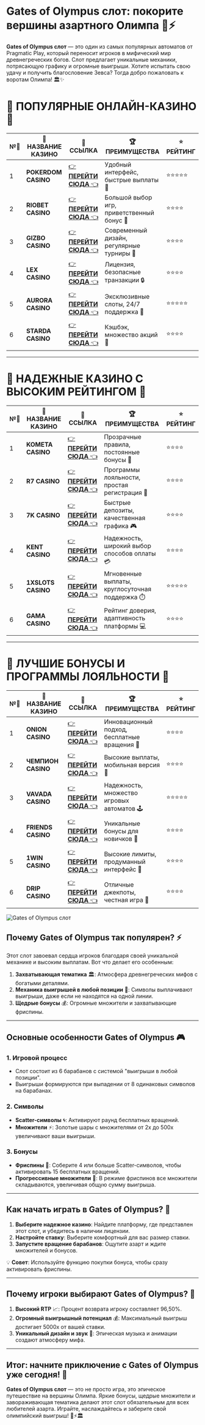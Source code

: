 # Gates of Olympus слот: покорите вершины азартного Олимпа 🎰⚡

**Gates of Olympus слот** — это один из самых популярных автоматов от Pragmatic Play, который переносит игроков в мифический мир древнегреческих богов. Слот предлагает уникальные механики, потрясающую графику и огромные выигрыши. Хотите испытать свою удачу и получить благословение Зевса? Тогда добро пожаловать к воротам Олимпа! 🏛️✨

# 🌟 ПОПУЛЯРНЫЕ ОНЛАЙН-КАЗИНО 🌟

| №️⃣ | 🎰 НАЗВАНИЕ КАЗИНО                       | 🔗 ССЫЛКА                                                                          | 🏆 ПРЕИМУЩЕСТВА                              | ⭐ РЕЙТИНГ |
|-----|------------------------------------------|------------------------------------------------------------------------------------|---------------------------------------------|------------|
| 1   | **POKERDOM CASINO**                      | [👉 **ПЕРЕЙТИ СЮДА** 👈](https://brandplay.link/4k77v2yx)                          | Удобный интерфейс, быстрые выплаты 🤑         | ⭐⭐⭐⭐⭐     |
| 2   | **RIOBET CASINO**                        | [👉 **ПЕРЕЙТИ СЮДА** 👈](https://brandplay.link/7xBLTPyj)                          | Большой выбор игр, приветственный бонус 🎁    | ⭐⭐⭐⭐      |
| 3   | **GIZBO CASINO**                         | [👉 **ПЕРЕЙТИ СЮДА** 👈](https://brandplay.link/bprXw4YV)                          | Современный дизайн, регулярные турниры 🏅      | ⭐⭐⭐⭐      |
| 4   | **LEX CASINO**                           | [👉 **ПЕРЕЙТИ СЮДА** 👈](https://brandplay.link/zW4hdDFV)                          | Лицензия, безопасные транзакции 🔒            | ⭐⭐⭐⭐      |
| 5   | **AURORA CASINO**                        | [👉 **ПЕРЕЙТИ СЮДА** 👈](https://10trafic-stat2.com/click/668546556bcc6313411604bd/6766/13032/subaccount) | Эксклюзивные слоты, 24/7 поддержка 🌟         | ⭐⭐⭐⭐⭐     |
| 6   | **STARDA CASINO**                        | [👉 **ПЕРЕЙТИ СЮДА** 👈](https://brandplay.link/fB7xwRFL)                          | Кэшбэк, множество акций 🎉                    | ⭐⭐⭐⭐      |

---

# 🏅 НАДЕЖНЫЕ КАЗИНО С ВЫСОКИМ РЕЙТИНГОМ 🏅

| №️⃣ | 🎰 НАЗВАНИЕ КАЗИНО                       | 🔗 ССЫЛКА                                                                          | 🏆 ПРЕИМУЩЕСТВА                              | ⭐ РЕЙТИНГ |
|-----|------------------------------------------|------------------------------------------------------------------------------------|---------------------------------------------|------------|
| 1   | **KOMETA CASINO**                        | [👉 **ПЕРЕЙТИ СЮДА** 👈](https://brandplay.link/8ZymQJV8)                          | Прозрачные правила, постоянные бонусы 🔄      | ⭐⭐⭐⭐      |
| 2   | **R7 CASINO**                            | [👉 **ПЕРЕЙТИ СЮДА** 👈](https://brandplay.link/bMd3Yjsw)                          | Программы лояльности, простая регистрация 📝   | ⭐⭐⭐⭐      |
| 3   | **7K CASINO**                            | [👉 **ПЕРЕЙТИ СЮДА** 👈](https://brandplay.link/BvQyFShp)                          | Быстрые депозиты, качественная графика 🎮      | ⭐⭐⭐⭐      |
| 4   | **KENT CASINO**                          | [👉 **ПЕРЕЙТИ СЮДА** 👈](https://brandplay.link/Fv2WP3js)                          | Надежность, широкий выбор способов оплаты 💳  | ⭐⭐⭐⭐      |
| 5   | **1XSLOTS CASINO**                       | [👉 **ПЕРЕЙТИ СЮДА** 👈](https://brandplay.link/hSB1khtr)                          | Мгновенные выплаты, круглосуточная поддержка ⏱️| ⭐⭐⭐⭐⭐     |
| 6   | **GAMA CASINO**                          | [👉 **ПЕРЕЙТИ СЮДА** 👈](https://brandplay.link/j6NMKsDz)                          | Рейтинг доверия, адаптивность платформы 💻     | ⭐⭐⭐⭐      |

---

# 🎁 ЛУЧШИЕ БОНУСЫ И ПРОГРАММЫ ЛОЯЛЬНОСТИ 🎁

| №️⃣ | 🎰 НАЗВАНИЕ КАЗИНО                       | 🔗 ССЫЛКА                                                                          | 🏆 ПРЕИМУЩЕСТВА                              | ⭐ РЕЙТИНГ |
|-----|------------------------------------------|------------------------------------------------------------------------------------|---------------------------------------------|------------|
| 1   | **ONION CASINO**                         | [👉 **ПЕРЕЙТИ СЮДА** 👈](https://brandplay.link/zBGRVpQ9)                          | Инновационный подход, бесплатные вращения 🎡  | ⭐⭐⭐⭐      |
| 2   | **ЧЕМПИОН CASINO**                       | [👉 **ПЕРЕЙТИ СЮДА** 👈](https://temon-gter.cfd/go/lRq?p80412p304504pcc44t17455)   | Высокие выплаты, мобильная версия 📱          | ⭐⭐⭐⭐      |
| 3   | **VAVADA CASINO**                        | [👉 **ПЕРЕЙТИ СЮДА** 👈](https://vavadapartner.pro/?promo=ea5c9275-6854-4505-94fc-95ab18221945-linkb2) | Надежность, множество игровых автоматов 🕹️    | ⭐⭐⭐⭐⭐     |
| 4   | **FRIENDS CASINO**                       | [👉 **ПЕРЕЙТИ СЮДА** 👈](https://gofriends.vc/linkb2)                              | Уникальные бонусы для новичков 🤝             | ⭐⭐⭐⭐      |
| 5   | **1WIN CASINO**                          | [👉 **ПЕРЕЙТИ СЮДА** 👈](https://brandplay.link/smXVpBbG)                          | Высокие лимиты, продуманный интерфейс 🎯      | ⭐⭐⭐⭐      |
| 6   | **DRIP CASINO**                          | [👉 **ПЕРЕЙТИ СЮДА** 👈](https://drp-ircp01.com/c07e6a3db)                          | Отличные джекпоты, честная игра 💎            | ⭐⭐⭐⭐      |

![Gates of Olympus слот](https://spadok.org.ua/images/bolokhiv/bezdepozytni-poslugy-lavyna.jpg)

## Почему Gates of Olympus так популярен? ⚡

Этот слот завоевал сердца игроков благодаря своей уникальной механике и высоким выплатам. Вот что делает его особенным:  

1. **Захватывающая тематика** 🏛️: Атмосфера древнегреческих мифов с богатыми деталями.  
2. **Механика выигрышей в любой позиции** 🎲: Символы выплачивают выигрыши, даже если не находятся на одной линии.  
3. **Щедрые бонусы** 💰: Огромные множители и захватывающие фриспины.  

---

## Основные особенности Gates of Olympus 🎮

### 1. Игровой процесс  
- Слот состоит из 6 барабанов с системой "выигрыши в любой позиции".  
- Выигрыши формируются при выпадении от 8 одинаковых символов на барабанах.  

### 2. Символы  
- **Scatter-символы** 🌀: Активируют раунд бесплатных вращений.  
- **Множители** ⚡: Золотые шары с множителями от 2x до 500x увеличивают ваши выигрыши.  

### 3. Бонусы  
- **Фриспины** 🎡: Соберите 4 или больше Scatter-символов, чтобы активировать 15 бесплатных вращений.  
- **Прогрессивные множители** 🎯: В режиме фриспинов все множители складываются, увеличивая общую сумму выигрыша.  

---

## Как начать играть в Gates of Olympus? 🚀

1. **Выберите надежное казино**: Найдите платформу, где представлен этот слот, и убедитесь в наличии лицензии.  
2. **Настройте ставку**: Выберите комфортный для вас размер ставки.  
3. **Запустите вращение барабанов**: Ощутите азарт и ждите множителей и бонусов.  

💡 **Совет**: Используйте функцию покупки бонуса, чтобы сразу активировать фриспины.

---

## Почему игроки выбирают Gates of Olympus? 🌟

1. **Высокий RTP** 📈: Процент возврата игроку составляет 96,50%.  
2. **Огромный выигрышный потенциал** 💰: Максимальный выигрыш достигает 5000x от вашей ставки.  
3. **Уникальный дизайн и звук** 🎵: Эпическая музыка и анимации создают атмосферу мифа.  

---

## Итог: начните приключение с Gates of Olympus уже сегодня! 🎉

**Gates of Olympus слот** — это не просто игра, это эпическое путешествие на вершины Олимпа. Яркие бонусы, щедрые множители и завораживающая тематика делают этот слот обязательным для всех любителей азарта. Играйте, наслаждайтесь и заберите свой олимпийский выигрыш! 🎰⚡🏛️  

